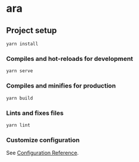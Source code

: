 # ara

## Project setup
```
yarn install
```

### Compiles and hot-reloads for development
```
yarn serve
```

### Compiles and minifies for production
```
yarn build
```

### Lints and fixes files
```
yarn lint
```

### Customize configuration
See [Configuration Reference](https://cli.vuejs.org/config/).

<!-- 
### history API
```
# history.pushState
--주소 목록에 새로운 주소를 추가한다. 이전 주소가 남아있기 때문에 뒤로가기가 가능하다.
--페이지를 reload하지 않고 url만 변경해야 할 경우 사용

--history.pushState( state, title, url )
----state : 바뀐 주소와 함께 저장할 데이터 객체
----title : 바꿀 제목
----url   : 바꿀 주소. 지정하지 않은 경우 문서의 현재 URL을 사용



# history.replaceState
--이전 주소를 없애고 바꿀 주소를 넣는다. 이전 주소가 없기 때문에 뒤로가기가 안된다.

## popstate
--pushState와 replaceState로 주소를 바꾼 후, 뒤로가기나 앞으로가기를 했을 때 발생하는 이벤트
--주의) pushState와 replaceState를 할 때는 이벤트가 발생하지 않는다. 
pushState와 replaceState를 한 후, 뒤로가기나 앞으로가기를 할 때만 발생한다.



#history.back() 
--현재 페이지의 한단계 이전 페이지로 이동

#history.go()
--이전 또는 이후 페이지 이동. 인자에 숫자를 넣어 이동한다.
----history.go(-1) //한 페이지 뒤로 가기
----history.go(1) //한 페이지 앞으로 가기 == forward
----history.go(2) //두 페이지 앞으로 가기
----history.go(-2) //두 페이지 뒤로 가기
----history.go(),history.go(0) //현재 페이지 새로고침

#history.forward() 
--다음페이지로 이동
``` -->
